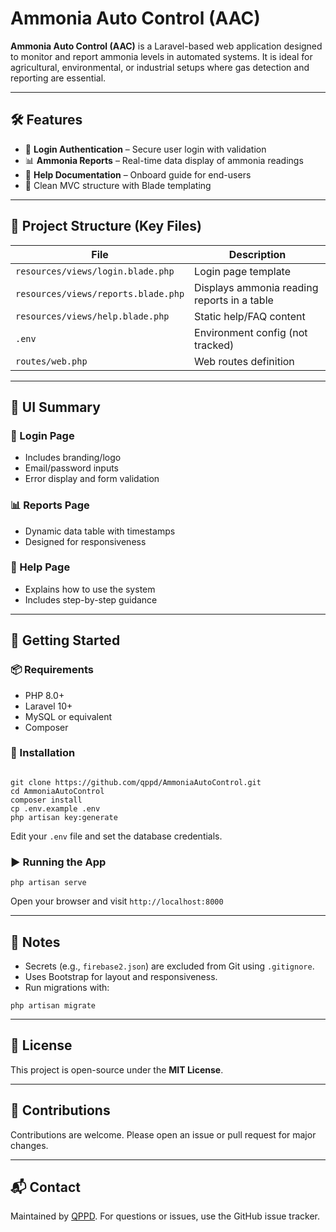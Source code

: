 <h1>Ammonia Auto Control (AAC)</h1>

<p><strong>Ammonia Auto Control (AAC)</strong> is a Laravel-based web application designed to monitor and report ammonia levels in automated systems. It is ideal for agricultural, environmental, or industrial setups where gas detection and reporting are essential.</p>

<hr>

<h2>🛠️ Features</h2>
<ul>
  <li>🔐 <strong>Login Authentication</strong> – Secure user login with validation</li>
  <li>📊 <strong>Ammonia Reports</strong> – Real-time data display of ammonia readings</li>
  <li>📖 <strong>Help Documentation</strong> – Onboard guide for end-users</li>
  <li>🧠 Clean MVC structure with Blade templating</li>
</ul>

<hr>

<h2>📁 Project Structure (Key Files)</h2>
<table>
  <thead>
    <tr>
      <th>File</th>
      <th>Description</th>
    </tr>
  </thead>
  <tbody>
    <tr>
      <td><code>resources/views/login.blade.php</code></td>
      <td>Login page template</td>
    </tr>
    <tr>
      <td><code>resources/views/reports.blade.php</code></td>
      <td>Displays ammonia reading reports in a table</td>
    </tr>
    <tr>
      <td><code>resources/views/help.blade.php</code></td>
      <td>Static help/FAQ content</td>
    </tr>
    <tr>
      <td><code>.env</code></td>
      <td>Environment config (not tracked)</td>
    </tr>
    <tr>
      <td><code>routes/web.php</code></td>
      <td>Web routes definition</td>
    </tr>
  </tbody>
</table>

<hr>

<h2>📸 UI Summary</h2>

<h3>🔐 Login Page</h3>
<ul>
  <li>Includes branding/logo</li>
  <li>Email/password inputs</li>
  <li>Error display and form validation</li>
</ul>

<h3>📊 Reports Page</h3>
<ul>
  <li>Dynamic data table with timestamps</li>
  <li>Designed for responsiveness</li>
</ul>

<h3>📘 Help Page</h3>
<ul>
  <li>Explains how to use the system</li>
  <li>Includes step-by-step guidance</li>
</ul>

<hr>

<h2>🚀 Getting Started</h2>

<h3>📦 Requirements</h3>
<ul>
  <li>PHP 8.0+</li>
  <li>Laravel 10+</li>
  <li>MySQL or equivalent</li>
  <li>Composer</li>
</ul>

<h3>🔧 Installation</h3>
<pre><code>
git clone https://github.com/qppd/AmmoniaAutoControl.git
cd AmmoniaAutoControl
composer install
cp .env.example .env
php artisan key:generate
</code></pre>

<p>Edit your <code>.env</code> file and set the database credentials.</p>

<h3>▶️ Running the App</h3>
<pre><code>php artisan serve</code></pre>
<p>Open your browser and visit <code>http://localhost:8000</code></p>

<hr>

<h2>🧹 Notes</h2>
<ul>
  <li>Secrets (e.g., <code>firebase2.json</code>) are excluded from Git using <code>.gitignore</code>.</li>
  <li>Uses Bootstrap for layout and responsiveness.</li>
  <li>Run migrations with:</li>
</ul>

<pre><code>php artisan migrate</code></pre>

<hr>

<h2>📄 License</h2>
<p>This project is open-source under the <strong>MIT License</strong>.</p>

<hr>

<h2>🤝 Contributions</h2>
<p>Contributions are welcome. Please open an issue or pull request for major changes.</p>

<hr>

<h2>📬 Contact</h2>
<p>Maintained by <a href="https://github.com/qppd" target="_blank">QPPD</a>. For questions or issues, use the GitHub issue tracker.</p>
